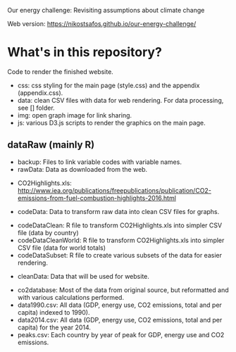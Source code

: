 Our energy challenge: Revisiting assumptions about climate change

Web version: https://nikostsafos.github.io/our-energy-challenge/

# What's in this repository?

Code to render the finished website.
* css: css styling for the main page (style.css) and the appendix (appendix.css).
* data: clean CSV files with data for web rendering. For data processing, see [] folder. 
* img: open graph image for link sharing. 
* js: various D3.js scripts to render the graphics on the main page. 

## dataRaw (mainly R)
* backup: Files to link variable codes with variable names. 
* rawData: Data as downloaded from the web. 
- CO2Highlights.xls: http://www.iea.org/publications/freepublications/publication/CO2-emissions-from-fuel-combustion-highlights-2016.html
* codeData: Data to transform raw data into clean CSV files for graphs.
- codeDataClean: R file to transform CO2Highlights.xls into simpler CSV file (data by country)
- codeDataCleanWorld: R file to transform CO2Highlights.xls into simpler CSV file (data for world totals)
- codeDataSubset: R file to create various subsets of the data for easier rendering.
* cleanData: Data that will be used for website. 
- co2database: Most of the data from original source, but reformatted and with various calculations performed. 
- data1990.csv: All data (GDP, energy use, CO2 emissions, total and per capita) indexed to 1990).
- data2014.csv: All data (GDP, energy use, CO2 emissions, total and per capita) for the year 2014. 
- peaks.csv: Each country by year of peak for GDP, energy use and CO2 emissions. 
